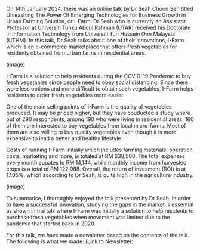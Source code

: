 On 14th January 2024, there was an online talk by Dr Seah Choon Sen titled Unleashing The Power Of Emerging Technologies for Business Growth in Urban Farming Solution, or I-Farm. Dr Seah who is currently an Assistant Professor at Universiti Tunku Abdul Rahman (UTAR) received his Doctorate in Information Technology from Universiti Tun Hussein Onn Malaysia (UTHM). In this talk, Dr Seah talks about one of their innovations, I-Farm which is an e-commerce marketplace that offers fresh vegetables for residents obtained from urban farms in residential areas.

(image)

I-Farm is a solution to help residents during the COVID-19 Pandemic to buy fresh vegetables since people need to obey social distancing. Since there were less options and more difficult to obtain such vegetables, I-Farm helps residents to order fresh vegetables more easier.

One of the main selling points of I-Farm is the quality of vegetables produced. It may be priced higher, but they have couducted a study where out of 290 respondents, among 190 who were living in residential areas, 160 of them are interested to buy vegetables from local micro-farms. Most of them are also willing to buy quality vegetables even though it is more expensive to lead a better and healthy lifestyle.

Costs of running I-Farm initially which includes farming materials, operation costs, marketing and more, is totaled at RM 638,500. The total expenses every month equates to RM 14,144, while monthly income from harvested crops is a total of RM 122,988. Overall, the return of invesment (ROI) is at 17.05%, which according to Dr Seah, is quite high in the agriculture industry. 

(image)

To summarise, I thoroughly enjoyed the talk presented by Dr Seah. In order to have a successful innovation, studying the gaps in the market is essential as shown in the talk where I-Farm was initially a solution to help residents to purchase fresh vegetables when movement was limited due to the pandemic that started back in 2020.

For this talk, we have made a newsletter based on the contents of the talk. The following is what we made:
(Link to Newsletter)
